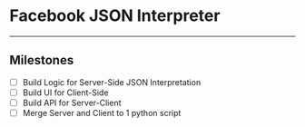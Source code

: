 # Facebook JSON Interpreter
---------------------------
## Milestones
- [ ] Build Logic for Server-Side JSON Interpretation
- [ ] Build UI for Client-Side
- [ ] Build API for Server-Client
- [ ] Merge Server and Client to 1 python script